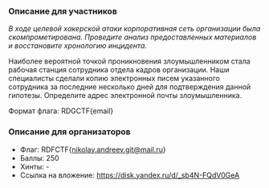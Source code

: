 ### Описание для участников
 *В ходе целевой хакерской атаки корпоративная сеть организации была скомпрометирована. Проведите анализ предоставленных материалов и восстановите хронологию инцидента.* 
 
 Наиболее вероятной точкой проникновения злоумышленником стала рабочая станция сотрудника отдела кадров организации. Наши специалисты сделали копию электронных писем указанного сотрудника за последние несколько дней для подтверждения данной гипотезы. Определите адрес электронной почты злоумышленника.

Формат флага: RDGCTF{email}
### Описание для организаторов
- Флаг: RDFCTF{nikolay.andreev.git@mail.ru}
- Баллы: 250
- Хинты: -
- Ссылка на вложение: https://disk.yandex.ru/d/_sb4N-FQdV0GeA

